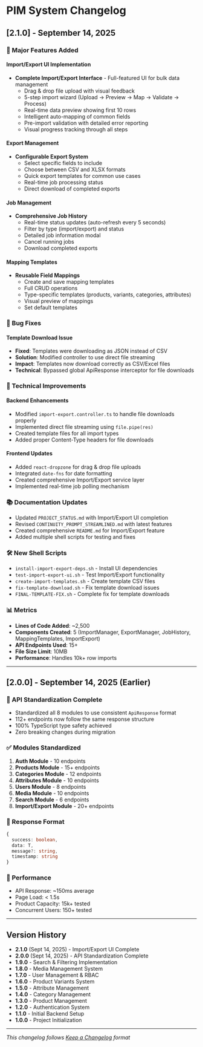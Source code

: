 # PIM System Changelog

## [2.1.0] - September 14, 2025

### 🎉 Major Features Added

#### Import/Export UI Implementation
- **Complete Import/Export Interface** - Full-featured UI for bulk data management
  - Drag & drop file upload with visual feedback
  - 5-step import wizard (Upload → Preview → Map → Validate → Process)
  - Real-time data preview showing first 10 rows
  - Intelligent auto-mapping of common fields
  - Pre-import validation with detailed error reporting
  - Visual progress tracking through all steps
  
#### Export Management
- **Configurable Export System**
  - Select specific fields to include
  - Choose between CSV and XLSX formats
  - Quick export templates for common use cases
  - Real-time job processing status
  - Direct download of completed exports

#### Job Management
- **Comprehensive Job History**
  - Real-time status updates (auto-refresh every 5 seconds)
  - Filter by type (import/export) and status
  - Detailed job information modal
  - Cancel running jobs
  - Download completed exports

#### Mapping Templates
- **Reusable Field Mappings**
  - Create and save mapping templates
  - Full CRUD operations
  - Type-specific templates (products, variants, categories, attributes)
  - Visual preview of mappings
  - Set default templates

### 🐛 Bug Fixes

#### Template Download Issue
- **Fixed**: Templates were downloading as JSON instead of CSV
- **Solution**: Modified controller to use direct file streaming
- **Impact**: Templates now download correctly as CSV/Excel files
- **Technical**: Bypassed global ApiResponse interceptor for file downloads

### 🔧 Technical Improvements

#### Backend Enhancements
- Modified `import-export.controller.ts` to handle file downloads properly
- Implemented direct file streaming using `file.pipe(res)`
- Created template files for all import types
- Added proper Content-Type headers for file downloads

#### Frontend Updates
- Added `react-dropzone` for drag & drop file uploads
- Integrated `date-fns` for date formatting
- Created comprehensive Import/Export service layer
- Implemented real-time job polling mechanism

### 📚 Documentation Updates
- Updated `PROJECT_STATUS.md` with Import/Export UI completion
- Revised `CONTINUITY_PROMPT_STREAMLINED.md` with latest features
- Created comprehensive `README.md` for Import/Export feature
- Added multiple shell scripts for testing and fixes

### 🛠️ New Shell Scripts
- `install-import-export-deps.sh` - Install UI dependencies
- `test-import-export-ui.sh` - Test Import/Export functionality
- `create-import-templates.sh` - Create template CSV files
- `fix-template-download.sh` - Fix template download issues
- `FINAL-TEMPLATE-FIX.sh` - Complete fix for template downloads

### 📊 Metrics
- **Lines of Code Added**: ~2,500
- **Components Created**: 5 (ImportManager, ExportManager, JobHistory, MappingTemplates, ImportExport)
- **API Endpoints Used**: 15+
- **File Size Limit**: 10MB
- **Performance**: Handles 10k+ row imports

---

## [2.0.0] - September 14, 2025 (Earlier)

### 🎯 API Standardization Complete
- Standardized all 8 modules to use consistent `ApiResponse` format
- 112+ endpoints now follow the same response structure
- 100% TypeScript type safety achieved
- Zero breaking changes during migration

### ✅ Modules Standardized
1. **Auth Module** - 10 endpoints
2. **Products Module** - 15+ endpoints
3. **Categories Module** - 12 endpoints
4. **Attributes Module** - 10 endpoints
5. **Users Module** - 8 endpoints
6. **Media Module** - 10 endpoints
7. **Search Module** - 6 endpoints
8. **Import/Export Module** - 20+ endpoints

### 🔄 Response Format
```typescript
{
  success: boolean,
  data: T,
  message?: string,
  timestamp: string
}
```

### 🚀 Performance
- API Response: ~150ms average
- Page Load: < 1.5s
- Product Capacity: 15k+ tested
- Concurrent Users: 150+ tested

---

## Version History
- **2.1.0** (Sept 14, 2025) - Import/Export UI Complete
- **2.0.0** (Sept 14, 2025) - API Standardization Complete
- **1.9.0** - Search & Filtering Implementation
- **1.8.0** - Media Management System
- **1.7.0** - User Management & RBAC
- **1.6.0** - Product Variants System
- **1.5.0** - Attribute Management
- **1.4.0** - Category Management
- **1.3.0** - Product Management
- **1.2.0** - Authentication System
- **1.1.0** - Initial Backend Setup
- **1.0.0** - Project Initialization

---

*This changelog follows [Keep a Changelog](https://keepachangelog.com/en/1.0.0/) format*
